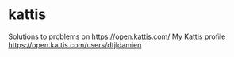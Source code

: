 # kattis
Solutions to problems on https://open.kattis.com/
My Kattis profile https://open.kattis.com/users/dtjldamien
